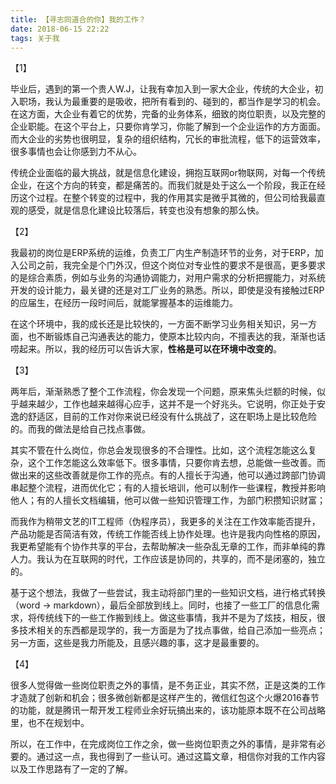 ```yaml
---
title: 【寻志同道合的你】我的工作？
date: 2018-06-15 22:22
tags: 关于我
---
```


【1】

毕业后，遇到的第一个贵人W.J，让我有幸加入到一家大企业，传统的大企业，初入职场，我认为最重要的是吸收，把所有看到的、碰到的，都当作是学习的机会。在这方面，大企业有着它的优势，完备的业务体系，细致的岗位职责，以及完整的企业职能。在这个平台上，只要你肯学习，你能了解到一个企业运作的方方面面。而大企业的劣势也很明显，复杂的组织结构，冗长的审批流程，低下的运营效率，很多事情也会让你感到力不从心。

传统企业面临的最大挑战，就是信息化建设，拥抱互联网or物联网，对每一个传统企业，在这个方向的转变，都是痛苦的。而我们就是处于这么一个阶段，我正在经历这个过程。在整个转变的过程中，我的作用其实是微乎其微的，但公司给我最直观的感受，就是信息化建设比较落后，转变也没有想象的那么快。

【2】

我最初的岗位是ERP系统的运维，负责工厂内生产制造环节的业务，对于ERP，加入公司之前，我完全是个门外汉，但这个岗位对专业性的要求不是很高，更多要求的是综合素质，例如与业务的沟通协调能力，对用户需求的分析把握能力，对系统开发的设计能力，最关键的还是对工厂业务的熟悉。所以，即使是没有接触过ERP的应届生，在经历一段时间后，就能掌握基本的运维能力。

在这个环境中，我的成长还是比较快的，一方面不断学习业务相关知识，另一方面，也不断锻炼自己沟通表达的能力，使原本比较内向，不擅表达的我，渐渐也话唠起来。所以，我的经历可以告诉大家，**性格是可以在环境中改变的**。

【3】

两年后，渐渐熟悉了整个工作流程，你会发现一个问题，原来焦头烂额的时候，似乎越来越少，工作也越来越得心应手，这并不是一个好兆头。它说明，你正处于安逸的舒适区，目前的工作对你来说已经没有什么挑战了，这在职场上是比较危险的。而我的做法是给自己找点事做。

其实不管在什么岗位，你总会发现很多的不合理性。比如，这个流程怎能这么复杂，这个工作怎能这么效率低下。很多事情，只要你肯去想，总能做一些改善。而做出来的这些改善就是你工作的亮点。有的人擅长于沟通，他可以通过跨部门协调串起整个流程，进而优化它；有的人擅长培训，他可以制作一些课程，教授并影响他人；有的人擅长文档编辑，他可以做一些知识管理工作，为部门积攒知识财富；

而我作为稍带文艺的IT工程师（伪程序员），我更多的关注在工作效率能否提升，产品功能是否简洁有效，传统工作能否线上协作处理。也许是我内向性格的原因，我更希望能有个协作共享的平台，去帮助解决一些杂乱无章的工作，而非单纯的靠人力。我认为在互联网的时代，工作应该是协同的，共享的，而不是闭塞的，独立的。

基于这个想法，我做了一些尝试，我主动将部门里的一些知识文档，进行格式转换（word -> markdown），最后全部放到线上。同时，也接了一些工厂的信息化需求，将传统线下的一些工作搬到线上。做这些事情，我并不是为了炫技，相反，很多技术相关的东西都是现学的，我一方面是为了找点事做，给自己添加一些亮点；另一方面，这些是我力所能及，且感兴趣的事，这才是最重要的。

【4】

很多人觉得做一些岗位职责之外的事情，是不务正业，其实不然，正是这类的工作才造就了创新和机会；很多微创新都是这样产生的，微信红包这个火爆2016春节的功能，就是腾讯一帮开发工程师业余好玩搞出来的，该功能原本既不在公司战略里，也不在规划中。

所以，在工作中，在完成岗位工作之余，做一些岗位职责之外的事情，是非常有必要的。通过这一点，我也得到了一些认可。通过这篇文章，相信你对我的工作内容以及工作思路有了一定的了解。